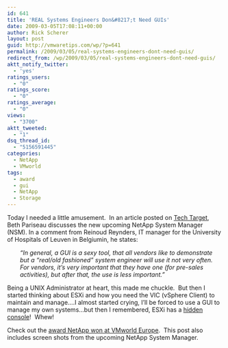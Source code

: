 ```yaml
---
id: 641
title: 'REAL Systems Engineers Don&#8217;t Need GUIs'
date: 2009-03-05T17:08:11+00:00
author: Rick Scherer
layout: post
guid: http://vmwaretips.com/wp/?p=641
permalink: /2009/03/05/real-systems-engineers-dont-need-guis/
redirect_from: /wp/2009/03/05/real-systems-engineers-dont-need-guis/
aktt_notify_twitter:
  - 'yes'
ratings_users:
  - "0"
ratings_score:
  - "0"
ratings_average:
  - "0"
views:
  - "3700"
aktt_tweeted:
  - "1"
dsq_thread_id:
  - "5156591445"
categories:
  - NetApp
  - VMworld
tags:
  - award
  - gui
  - NetApp
  - Storage
---
```

Today I needed a little amusement.  In an article posted on <a href="http://itknowledgeexchange.techtarget.com/storage-soup/netapp-previews-new-gui/" target="_blank">Tech Target</a>, Beth Pariseau discusses the new upcoming NetApp System Manager (NSM). In a comment from Reinoud Reynders, IT manager for the University of Hospitals of Leuven in Belgiumin, he states:

<p style="padding-left: 30px;">
  <em>&#8220;In general, a GUI is a sexy tool, that all vendors like to demonstrate but a “real/old fashioned” system engineer will use it not very often. For vendors, it’s very important that they have one (for pre-sales activities), but after that, the use is less important.&#8221;</em>
</p>

Being a UNIX Administrator at heart, this made me chuckle.  But then I started thinking about ESXi and how you need the VIC (vSphere Client) to maintain and manage&#8230;.I almost started crying, I&#8217;ll be forced to use a GUI to manage my own systems&#8230;but then I remembered, ESXi has a <a href="http://vmwaretips.com/wp/2008/10/20/access-the-esxi-service-console/" target="_blank">hidden console</a>!  Whew!

Check out the <a href="http://blogs.netapp.com/exposed/2009/02/fas2050-wins-aw.html" target="_blank">award NetApp won at VMworld Europe</a>.  This post also includes screen shots from the upcoming NetApp System Manager.